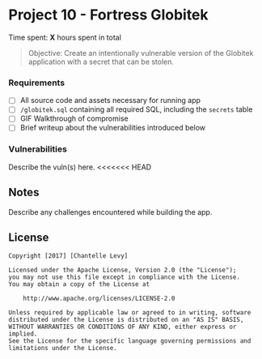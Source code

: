 # Project 10 - Fortress Globitek

Time spent: **X** hours spent in total

> Objective: Create an intentionally vulnerable version of the Globitek application with a secret that can be stolen.

### Requirements

- [ ] All source code and assets necessary for running app
- [ ] `/globitek.sql` containing all required SQL, including the `secrets` table
- [ ] GIF Walkthrough of compromise
- [ ] Brief writeup about the vulnerabilities introduced below

### Vulnerabilities

Describe the vuln(s) here.
<<<<<<< HEAD

## Notes

Describe any challenges encountered while building the app.

## License

    Copyright [2017] [Chantelle Levy]

    Licensed under the Apache License, Version 2.0 (the "License");
    you may not use this file except in compliance with the License.
    You may obtain a copy of the License at

        http://www.apache.org/licenses/LICENSE-2.0

    Unless required by applicable law or agreed to in writing, software
    distributed under the License is distributed on an "AS IS" BASIS,
    WITHOUT WARRANTIES OR CONDITIONS OF ANY KIND, either express or implied.
    See the License for the specific language governing permissions and
    limitations under the License.
